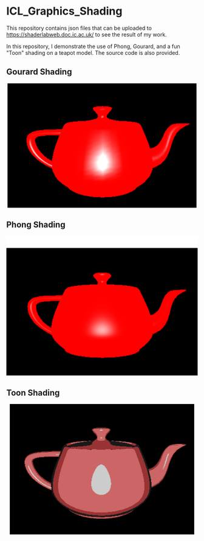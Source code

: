 # ICL_Graphics_Shading
This repository contains json files that can be uploaded to https://shaderlabweb.doc.ic.ac.uk/ to see the result of my work.

In this repository, I demonstrate the use of Phong, Gourard, and a fun "Toon" shading on a teapot model. The source code is also provided.

## Gourard Shading
<p align="center">
  <img src="https://github.com/kaixuankhoo98/ICL_Graphics_Shading/blob/main/gouraud.png" alt="Gourard Shading"/>
</p>

## Phong Shading
<p align="center">
  <img src="https://github.com/kaixuankhoo98/ICL_Graphics_Shading/blob/main/phong.png" alt="Phong Shading"/>
</p>

## Toon Shading
<p align="center">
  <img src="https://github.com/kaixuankhoo98/ICL_Graphics_Shading/blob/main/toon.png" alt="Toon Shading"/>
</p>
